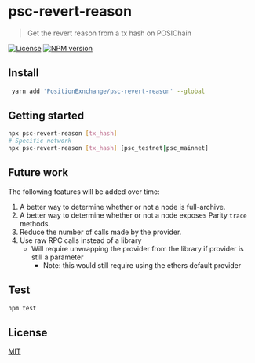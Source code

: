 # psc-revert-reason

> Get the revert reason from a tx hash on POSIChain

[![License](http://img.shields.io/badge/license-MIT-blue.svg)](https://raw.githubusercontent.com/authereum/eth-revert-reason/master/LICENSE)
[![NPM version](https://badge.fury.io/js/eth-revert-reason.svg)](http://badge.fury.io/js/eth-revert-reason)

## Install

```bash
 yarn add 'PositionExnchange/psc-revert-reason' --global
```

## Getting started

```bash
npx psc-revert-reason [tx_hash]
# Specific network
npx psc-revert-reason [tx_hash] [psc_testnet|psc_mainnet]

```

## Future work
The following features will be added over time:

1. A better way to determine whether or not a node is full-archive.
2. A better way to determine whether or not a node exposes Parity `trace` methods.
3. Reduce the number of calls made by the provider.
4. Use raw RPC calls instead of a library
    - Will require unwrapping the provider from the library if provider is still a parameter
        - Note: this would still require using the ethers default provider


## Test

```bash
npm test
```

## License

[MIT](LICENSE)
